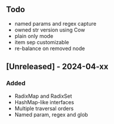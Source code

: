 ## Todo

- named params and regex capture
- owned str version using Cow
- plain only mode
- item sep customizable
- re-balance on removed node

## [Unreleased] - 2024-04-xx

### Added

- RadixMap and RadixSet
- HashMap-like interfaces
- Multiple traversal orders
- Named param, regex and glob